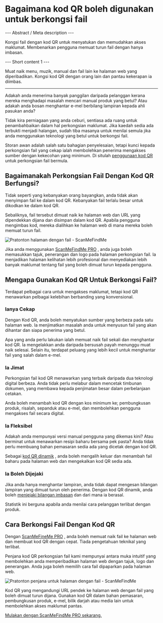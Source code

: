 <h1>Bagaimana kod QR boleh digunakan untuk berkongsi fail</h1>

--- Abstract / Meta description ---

Kongsi fail dengan kod QR untuk menyatukan dan memudahkan akses maklumat. Membenarkan pengguna memuat turun fail dengan hanya imbasan.

--- Short content 1 ---

Muat naik menu, muzik, manual dan fail lain ke halaman web yang diperibadikan. Kongsi kod QR dengan orang lain dan pantau kekerapan ia diimbas.

----------

<p>Adakah anda menerima banyak panggilan daripada pelanggan kerana mereka menghadapi masalah mencari manual produk yang betul? Atau adakah anda bosan menghantar e-mel berbilang lampiran kepada ahli pasukan anda?</p>

<p>Tidak kira perniagaan yang anda ceburi, sentiasa ada ruang untuk penambahbaikan dalam hal perkongsian maklumat. Jika kaedah sedia ada terbukti menjadi halangan, sudah tiba masanya untuk menilai semula jika anda menggunakan teknologi yang betul untuk berkongsi fail.</p>

<p>Storan awan adalah salah satu bahagian penyelesaian, tetapi kunci kepada perkongsian fail yang cekap ialah membolehkan penerima mengakses sumber dengan kekecohan yang minimum. Di situlah <a href="#static:url">penggunaan kod QR</a> untuk perkongsian fail bermula.</p>

<h2>Bagaimanakah Perkongsian Fail Dengan Kod QR Berfungsi?</h2>

<p>Tidak seperti yang kebanyakan orang bayangkan, anda tidak akan menyimpan fail ke dalam kod QR. Kebanyakan fail terlalu besar untuk dikodkan ke dalam kod QR.</p>

<p>Sebaliknya, fail tersebut dimuat naik ke halaman web dan URL yang dipendekkan dijana dan disimpan dalam kod QR. Apabila pengguna mengimbas kod, mereka dialihkan ke halaman web di mana mereka boleh memuat turun fail.</p>

<p class="imageholder">
    <img src="https://media.scanmefindme.com/blog/about_dynamic_page/files/img 1 - preview files.png"
        alt="Pratonton halaman dengan fail - ScanMeFindMe">
</p>

<p>Jika anda menggunakan <a href="#pro">ScanMeFindMe PRO</a> , anda juga boleh memasukkan tajuk, penerangan dan logo pada halaman perkongsian fail. Ia menjadikan halaman kelihatan lebih profesional dan menyediakan lebih banyak maklumat tentang fail yang boleh dimuat turun kepada pengguna.</p>

<h2>Mengapa Gunakan Kod QR Untuk Berkongsi Fail?</h2>

<p>Terdapat pelbagai cara untuk mengakses maklumat, tetapi kod QR menawarkan pelbagai kelebihan berbanding yang konvensional.</p>

<h3>Ianya Cekap</h3>

<p>Dengan Kod QR, anda boleh menyatukan sumber yang berbeza pada satu halaman web. Ia menjimatkan masalah anda untuk menyusun fail yang akan dihantar dan siapa penerima yang betul.</p>

<p>Apa yang anda perlu lakukan ialah memuat naik fail sekali dan menghantar kod QR. Ia mengelakkan anda daripada bersusah payah menunggu muat naik selesai. Selain itu, terdapat peluang yang lebih kecil untuk menghantar fail yang salah dalam e-mel.</p>

<h3>Ia Jimat</h3>

<p>Perkongsian fail kod QR menawarkan yang terbaik daripada dua teknologi digital berbeza. Anda tidak perlu melabur dalam mencetak timbunan dokumen, yang membawa kepada penjimatan besar dalam perbelanjaan cetakan.</p>

<p>Anda boleh menambah kod QR dengan kos minimum ke; pembungkusan produk, risalah, sepanduk atau e-mel, dan membolehkan pengguna mengakses fail secara digital.</p>

<h3>Ia Fleksibel</h3>

<p>Adakah anda mempunyai versi manual pengguna yang dikemas kini? Atau berminat untuk menawarkan resipi baharu bersama pek pasta? Anda tidak perlu membuang bahan pemasaran sedia ada yang dicetak dengan kod QR.</p>

<p>Sebagai <a href="#about:product">kod QR dinamik</a> , anda boleh mengalih keluar dan menambah fail baharu pada halaman web dan mengekalkan kod QR sedia ada.</p>

<h3>Ia Boleh Dijejaki</h3>

<p>Jika anda hanya menghantar lampiran, anda tidak dapat mengesan bilangan lampiran yang dimuat turun oleh penerima. Dengan kod QR dinamik, anda boleh <a href="#article:about_statistics">menjejaki bilangan imbasan</a> dan dari mana ia berasal.</p>

<p>Statistik ini berguna apabila anda menilai cara pelanggan terlibat dengan produk.</p>

<h2>Cara Berkongsi Fail Dengan Kod QR</h2>

<p>Dengan <a href="#pro">ScanMeFineMe PRO</a> , anda boleh memuat naik fail ke halaman web dan membuat kod QR dengan cepat. Tiada pengetahuan teknikal yang terlibat.</p>

<p>Penjana kod QR perkongsian fail kami mempunyai antara muka intuitif yang membolehkan anda memperibadikan halaman web dengan tajuk, logo dan penerangan. Anda juga boleh memilih cara fail dipaparkan pada halaman web.</p>

<p class="imageholder">
    <img src="https://media.scanmefindme.com/blog/about_dynamic_page/files/img 2 - how files are displayed.png"
        alt="Pratonton penjana untuk halaman dengan fail - ScanMeFindMe">
</p>

<p>Kod QR yang mengandungi URL pendek ke halaman web dengan fail yang boleh dimuat turun dijana. Gunakan kod QR dalam bahan pemasaran, pembungkusan produk, e-mel, bilik darjah atau media lain untuk membolehkan akses maklumat pantas.</p>

<p><a href="#pro">Mulakan dengan ScanMeFindMe PRO sekarang.</a></p>
